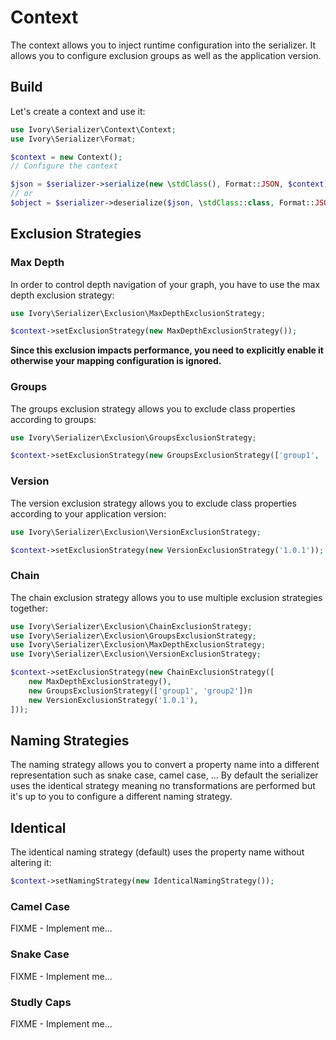 # Context

The context allows you to inject runtime configuration into the serializer. It allows you to configure exclusion groups 
as well as the application version.

## Build

Let's create a context and use it:

``` php
use Ivory\Serializer\Context\Context;
use Ivory\Serializer\Format;

$context = new Context();
// Configure the context

$json = $serializer->serialize(new \stdClass(), Format::JSON, $context);
// or
$object = $serializer->deserialize($json, \stdClass::class, Format::JSON, $context);
```

## Exclusion Strategies

### Max Depth

In order to control depth navigation of your graph, you have to use the max depth exclusion strategy:

``` php
use Ivory\Serializer\Exclusion\MaxDepthExclusionStrategy;

$context->setExclusionStrategy(new MaxDepthExclusionStrategy());
```

**Since this exclusion impacts performance, you need to explicitly enable it otherwise your mapping configuration 
is ignored.**

### Groups

The groups exclusion strategy allows you to exclude class properties according to groups:

``` php
use Ivory\Serializer\Exclusion\GroupsExclusionStrategy;

$context->setExclusionStrategy(new GroupsExclusionStrategy(['group1', 'group2']));
```

### Version

The version exclusion strategy allows you to exclude class properties according to your application version:

``` php
use Ivory\Serializer\Exclusion\VersionExclusionStrategy;

$context->setExclusionStrategy(new VersionExclusionStrategy('1.0.1'));
```

### Chain

The chain exclusion strategy allows you to use multiple exclusion strategies together:

``` php
use Ivory\Serializer\Exclusion\ChainExclusionStrategy;
use Ivory\Serializer\Exclusion\GroupsExclusionStrategy;
use Ivory\Serializer\Exclusion\MaxDepthExclusionStrategy;
use Ivory\Serializer\Exclusion\VersionExclusionStrategy;

$context->setExclusionStrategy(new ChainExclusionStrategy([
    new MaxDepthExclusionStrategy(),
    new GroupsExclusionStrategy(['group1', 'group2'])n
    new VersionExclusionStrategy('1.0.1'),
]));
```

## Naming Strategies

The naming strategy allows you to convert a property name into a different representation such as snake case, camel 
case, ... By default the serializer uses the identical strategy meaning no transformations are performed but it's up 
to you to configure a different naming strategy.

## Identical

The identical naming strategy (default) uses the property name without altering it:

``` php
$context->setNamingStrategy(new IdenticalNamingStrategy());
```

### Camel Case

FIXME - Implement me...

### Snake Case

FIXME - Implement me...

### Studly Caps

FIXME - Implement me...
